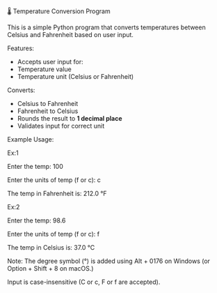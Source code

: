 🌡️ Temperature Conversion Program

This is a simple Python program that converts temperatures between Celsius and Fahrenheit based on user input.

Features:
- Accepts user input for:
- Temperature value
- Temperature unit (Celsius or Fahrenheit)


Converts:
- Celsius to Fahrenheit
- Fahrenheit to Celsius
- Rounds the result to **1 decimal place**
- Validates input for correct unit

Example Usage:

Ex:1

Enter the temp: 100

Enter the units of temp (f or c): c

The temp in Fahrenheit is: 212.0 °F



Ex:2

Enter the temp: 98.6

Enter the units of temp (f or c): f

The temp in Celsius is: 37.0 °C



Note:
The degree symbol (°) is added using Alt + 0176 on Windows (or Option + Shift + 8 on macOS.)

Input is case-insensitive (C or c, F or f are accepted).
